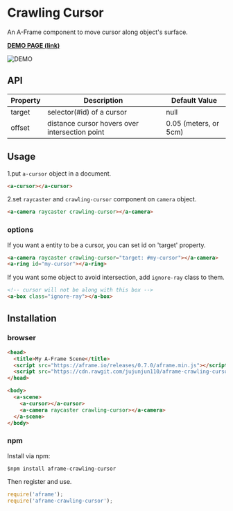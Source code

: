 # Crawling Cursor

An A-Frame component to move cursor along object's surface.

**[DEMO PAGE (link)](https://jujunjun110.github.io/aframe-crawling-cursor/basic/)**

![DEMO](demo.gif)

## API

| Property | Description | Default Value |
| -------- | ----------- | ------------- |
| target   | selector(#id) of a cursor | null          |
| offset   | distance cursor hovers over intersection point | 0.05 (meters, or 5cm) |

## Usage

1.put `a-cursor` object in a document.
```html
<a-cursor></a-cursor>
```

2.set `raycaster` and `crawling-cursor` component on `camera` object.
```html
<a-camera raycaster crawling-cursor></a-camera>
```

### options

If you want a entity to be a cursor, you can set id on 'target' property.
```html
<a-camera raycaster crawling-cursor="target: #my-cursor"></a-camera>
<a-ring id="my-cursor"></a-ring>
```

If you want some object to avoid intersection, add `ignore-ray` class to them.
```html 
<!-- cursor will not be along with this box -->
<a-box class="ignore-ray"></a-box>
```

## Installation 

### browser

```html
<head>
  <title>My A-Frame Scene</title>
  <script src="https://aframe.io/releases/0.7.0/aframe.min.js"></script>
  <script src="https://cdn.rawgit.com/jujunjun110/aframe-crawling-cursor/master/dist/aframe-crawling-cursor.min.js"></script>
</head>

<body>
  <a-scene>
    <a-cursor></a-cursor>
    <a-camera raycaster crawling-cursor></a-camera>
  </a-scene>
</body>
```

### npm 
Install via npm:

`$npm install aframe-crawling-cursor`

Then register and use. 

```javascript
require('aframe');
require('aframe-crawling-cursor');
```
